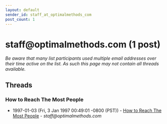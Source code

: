 ```yaml
---
layout: default
sender_id: staff_at_optimalmethods_com
post_count: 1
---
```


# staff<span>@</span>optimalmethods.com (1 post)

_Be aware that many list participants used multiple email addresses over their time active on the list. As such this page may not contain all threads available._

## Threads

### How to Reach The Most People
+ 1997-01-03 (Fri, 3 Jan 1997 00:49:01 -0800 (PST)) - [How to Reach The Most People](/archive/1997/01/cb23c3e95e73f545ac5987850435b891fdbf26434c1da7698a33cae894cd7239) - _staff@optimalmethods.com_

